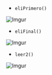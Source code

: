 - `eliPrimero()`

![Imgur](https://i.imgur.com/GVKNU44.png)

- `eliFinal()`

![Imgur](https://i.imgur.com/PlhSEe6.png)

- `leer2()`

![Imgur](https://i.imgur.com/oZQktZf.png)
